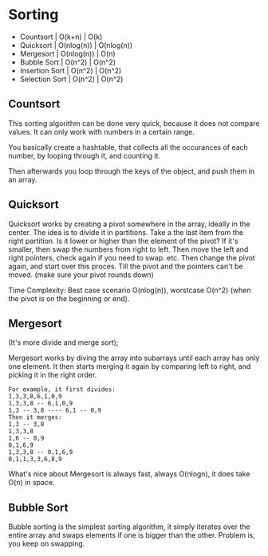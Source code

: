 # Sorting

* Countsort | O(k+n) | O(k) 
* Quicksort | O(nlog(n)) | O(nlog(n))
* Mergesort | O(nlog(n)) | O(n)
* Bubble Sort | O(n^2) | O(n^2)
* Insertion Sort | O(n^2) | O(n^2)
* Selection Sort | O(n^2) | O(n^2)

## Countsort

This sorting algorithm can be done very quick, because it does not compare values.
It can only work with numbers in a certain range.

You basically create a hashtable, that collects all the occurances
of each number, by looping through it, and counting it.

Then afterwards you loop through the keys of the object, and push them in an array.

## Quicksort

Quicksort works by creating a pivot somewhere in the array,
ideally in the center. The idea is to divide it in partitions.
Take a the last item from the right partition. Is it lower or higher than
the element of the pivot? If it's smaller, then swap the numbers from right to left. Then move the left and right pointers, check again if you need to swap. etc. Then change the pivot again, and start over this proces.
Till the pivot and the pointers can't be moved. (make sure your pivot rounds down)

Time Complexity: Best case scenario O(nlog(n)), worstcase O(n^2) (when the pivot is on the beginning or end).

## Mergesort

(It's more divide and merge sort);

Mergesort works by diving the array into subarrays until each array has only
one element. 
It then starts merging it again by comparing left to right, and picking it in the right order. 

```
For example, it first divides:
1,3,3,8,6,1,0,9
1,3,3,8 -- 6,1,0,9
1,3 -- 3,8 ---- 6,1 -- 0,9
Then it merges:
1,3 -- 3,8
1,3,3,8
1,6 -- 0,9
0,1,6,9
1,3,3,8 -- 0,1,6,9
0,1,1,3,3,6,8,9
```

What's nice about Mergesort is always fast, always O(nlogn), it does take O(n) in space.

## Bubble Sort

Bubble sorting is the simplest sorting algorithm, it simply iterates over
the entire array and swaps elements if one is bigger than the other.
Problem is, you keep on swapping.